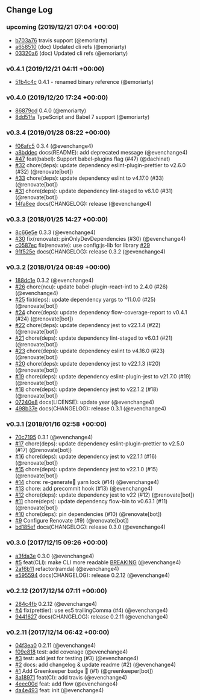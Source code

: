 ## Change Log

### upcoming (2019/12/21 07:04 +00:00)

* [b703a76](https://github.com/emoriarty/typescript-intl-cra/commit/b703a76634ae5daa6315d3f273e241a5aae08c16) travis support (@emoriarty)
* [a658510](https://github.com/emoriarty/typescript-intl-cra/commit/a658510aa72b18edc8db02727b3f9149839bc121) (doc) Updated cli refs (@emoriarty)
* [03320a6](https://github.com/emoriarty/typescript-intl-cra/commit/03320a67bbb15d965d81059ed0a087b5322e47e0) (doc) Updated cli refs (@emoriarty)

### v0.4.1 (2019/12/21 04:11 +00:00)

* [51b4c4c](https://github.com/emoriarty/typescript-intl-cra/commit/51b4c4c83d687b1a22210c2b97cf84e60fcb410e) 0.4.1 - renamed binary reference (@emoriarty)

### v0.4.0 (2019/12/20 17:24 +00:00)

* [86879cd](https://github.com/emoriarty/typescript-intl-cra/commit/86879cdb270d3e40fab9bf71f2daa4fb14f5bcde) 0.4.0 (@emoriarty)
* [8dd51fa](https://github.com/emoriarty/typescript-intl-cra/commit/8dd51fa235960003d7e1ec30dd95b4e6875ea5ba) TypeScript and Babel 7 support (@emoriarty)

### v0.3.4 (2019/01/28 08:22 +00:00)

* [f06afc5](https://github.com/emoriarty/typescript-intl-cra/commit/f06afc5c7e462aec5c739c8f7448f81bf473c9e0) 0.3.4 (@evenchange4)
* [a8bddec](https://github.com/emoriarty/typescript-intl-cra/commit/a8bddec7051da4f9bdedb0e24d6cb7cf15904061) docs(README): add deprecated message (@evenchange4)
* [#47](https://github.com/emoriarty/typescript-intl-cra/pull/47) feat(babel): Support babel-plugins flag (#47) (@dachinat)
* [#32](https://github.com/emoriarty/typescript-intl-cra/pull/32) chore(deps): update dependency eslint-plugin-prettier to v2.6.0 (#32) (@renovate[bot])
* [#33](https://github.com/emoriarty/typescript-intl-cra/pull/33) chore(deps): update dependency eslint to v4.17.0 (#33) (@renovate[bot])
* [#31](https://github.com/emoriarty/typescript-intl-cra/pull/31) chore(deps): update dependency lint-staged to v6.1.0 (#31) (@renovate[bot])
* [14fa8ee](https://github.com/emoriarty/typescript-intl-cra/commit/14fa8eec19986e91426b5dfdbe97f91c6e834505) docs(CHANGELOG): release (@evenchange4)

### v0.3.3 (2018/01/25 14:27 +00:00)

* [8c66e5e](https://github.com/emoriarty/typescript-intl-cra/commit/8c66e5e31d53dcb6b6f0a45bc1d04156efbba888) 0.3.3 (@evenchange4)
* [#30](https://github.com/emoriarty/typescript-intl-cra/pull/30) fix(renovate): pinOnlyDevDependencies (#30) (@evenchange4)
* [c0587ec](https://github.com/emoriarty/typescript-intl-cra/commit/c0587ec22ae39fb2b07f3f03de3001fca7b84fc7) fix(renovate): use config:js-lib for library [#29](@evenchange4)
* [91f525e](https://github.com/emoriarty/typescript-intl-cra/commit/91f525e8e6056cb86a0658c65340b1188fc90943) docs(CHANGELOG): release 0.3.2 (@evenchange4)

### v0.3.2 (2018/01/24 08:49 +00:00)

* [188dc1e](https://github.com/emoriarty/typescript-intl-cra/commit/188dc1e657a27968349585adf17a0fb0199daa0f) 0.3.2 (@evenchange4)
* [#26](https://github.com/emoriarty/typescript-intl-cra/pull/26) chore(ncu): update babel-plugin-react-intl to 2.4.0 (#26) (@evenchange4)
* [#25](https://github.com/emoriarty/typescript-intl-cra/pull/25) fix(deps): update dependency yargs to ^11.0.0 (#25) (@renovate[bot])
* [#24](https://github.com/emoriarty/typescript-intl-cra/pull/24) chore(deps): update dependency flow-coverage-report to v0.4.1 (#24) (@renovate[bot])
* [#22](https://github.com/emoriarty/typescript-intl-cra/pull/22) chore(deps): update dependency jest to v22.1.4 (#22) (@renovate[bot])
* [#21](https://github.com/emoriarty/typescript-intl-cra/pull/21) chore(deps): update dependency lint-staged to v6.0.1 (#21) (@renovate[bot])
* [#23](https://github.com/emoriarty/typescript-intl-cra/pull/23) chore(deps): update dependency eslint to v4.16.0 (#23) (@renovate[bot])
* [#20](https://github.com/emoriarty/typescript-intl-cra/pull/20) chore(deps): update dependency jest to v22.1.3 (#20) (@renovate[bot])
* [#19](https://github.com/emoriarty/typescript-intl-cra/pull/19) chore(deps): update dependency eslint-plugin-jest to v21.7.0 (#19) (@renovate[bot])
* [#18](https://github.com/emoriarty/typescript-intl-cra/pull/18) chore(deps): update dependency jest to v22.1.2 (#18) (@renovate[bot])
* [07240e8](https://github.com/emoriarty/typescript-intl-cra/commit/07240e87f99b4d43f8681c256dfd0db55b94c5d7) docs(LICENSE): update year (@evenchange4)
* [498b37e](https://github.com/emoriarty/typescript-intl-cra/commit/498b37e2fdbc6ead52c51baf94167a90ee137f03) docs(CHANGELOG): release 0.3.1 (@evenchange4)

### v0.3.1 (2018/01/16 02:58 +00:00)

* [70c7195](https://github.com/emoriarty/typescript-intl-cra/commit/70c7195b081f58296cd29577dbcb2116cf68ea35) 0.3.1 (@evenchange4)
* [#17](https://github.com/emoriarty/typescript-intl-cra/pull/17) chore(deps): update dependency eslint-plugin-prettier to v2.5.0 (#17) (@renovate[bot])
* [#16](https://github.com/emoriarty/typescript-intl-cra/pull/16) chore(deps): update dependency jest to v22.1.1 (#16) (@renovate[bot])
* [#15](https://github.com/emoriarty/typescript-intl-cra/pull/15) chore(deps): update dependency jest to v22.1.0 (#15) (@renovate[bot])
* [#14](https://github.com/emoriarty/typescript-intl-cra/pull/14) chore: re-generate yarn lock (#14) (@evenchange4)
* [#13](https://github.com/emoriarty/typescript-intl-cra/pull/13) chore: add precommit hook (#13) (@evenchange4)
* [#12](https://github.com/emoriarty/typescript-intl-cra/pull/12) chore(deps): update dependency jest to v22 (#12) (@renovate[bot])
* [#11](https://github.com/emoriarty/typescript-intl-cra/pull/11) chore(deps): update dependency flow-bin to v0.63.1 (#11) (@renovate[bot])
* [#10](https://github.com/emoriarty/typescript-intl-cra/pull/10) chore(deps): pin dependencies (#10) (@renovate[bot])
* [#9](https://github.com/emoriarty/typescript-intl-cra/pull/9) Configure Renovate (#9) (@renovate[bot])
* [bd185ef](https://github.com/emoriarty/typescript-intl-cra/commit/bd185efa218b98e22ba766800899e792b30d1448) docs(CHANGELOG): release 0.3.0 (@evenchange4)

### v0.3.0 (2017/12/15 09:26 +00:00)

* [a3fda3e](https://github.com/emoriarty/typescript-intl-cra/commit/a3fda3e88ff7186bb642b772fa2bba16c0bb6a03) 0.3.0 (@evenchange4)
* [#5](https://github.com/emoriarty/typescript-intl-cra/pull/5) feat(CLI): make CLI more readable [BREAKING](#5) (@evenchange4)
* [2af6b11](https://github.com/emoriarty/typescript-intl-cra/commit/2af6b114ab6a1d7288880efb7bb20ce653a30ba6) refactor(ramda) (@evenchange4)
* [e595594](https://github.com/emoriarty/typescript-intl-cra/commit/e5955946189965ffc149e55278f12bbcaf8ce762) docs(CHANGELOG): release 0.2.12 (@evenchange4)

### v0.2.12 (2017/12/14 07:11 +00:00)

* [284c4fb](https://github.com/emoriarty/typescript-intl-cra/commit/284c4fb8c3c9dc5d3c9eeff717b32c18be715d3f) 0.2.12 (@evenchange4)
* [#4](https://github.com/emoriarty/typescript-intl-cra/pull/4) fix(prettier): use es5 trailingComma (#4) (@evenchange4)
* [9441627](https://github.com/emoriarty/typescript-intl-cra/commit/944162750485bfac3cb247b5c748331cd7f28ca0) docs(CHANGELOG): release 0.2.11 (@evenchange4)

### v0.2.11 (2017/12/14 06:42 +00:00)

* [04f3ea0](https://github.com/emoriarty/typescript-intl-cra/commit/04f3ea0f64879ed36887a1565c3ccff701ba6993) 0.2.11 (@evenchange4)
* [f09e818](https://github.com/emoriarty/typescript-intl-cra/commit/f09e8180654532a0874a05dc02bb368d58de7627) test: add coverage (@evenchange4)
* [#3](https://github.com/emoriarty/typescript-intl-cra/pull/3) test: add jest for testing (#3) (@evenchange4)
* [#2](https://github.com/emoriarty/typescript-intl-cra/pull/2) docs: add changelog & update readme (#2) (@evenchange4)
* [#1](https://github.com/emoriarty/typescript-intl-cra/pull/1) Add Greenkeeper badge 🌴 (#1) (@greenkeeper[bot])
* [8a18971](https://github.com/emoriarty/typescript-intl-cra/commit/8a18971d83a596e72712df26675b5f0dc05db094) feat(CI): add travis (@evenchange4)
* [4eec00d](https://github.com/emoriarty/typescript-intl-cra/commit/4eec00d723cbd302d34ad1f924e331490e2effad) feat: add flow (@evenchange4)
* [da4e493](https://github.com/emoriarty/typescript-intl-cra/commit/da4e4938abe41a2ab6cfb41382195492e2c7408c) feat: init (@evenchange4)
